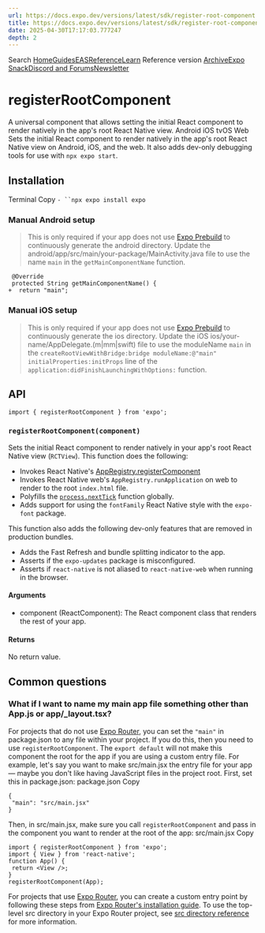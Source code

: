 ```yaml
---
url: https://docs.expo.dev/versions/latest/sdk/register-root-component
title: https://docs.expo.dev/versions/latest/sdk/register-root-component
date: 2025-04-30T17:17:03.777247
depth: 2
---
```


Search
[Home](https://docs.expo.dev/)[Guides](https://docs.expo.dev/guides/overview)[EAS](https://docs.expo.dev/eas)[Reference](https://docs.expo.dev/versions/latest)[Learn](https://docs.expo.dev/tutorial/overview)
Reference version
[Archive](https://docs.expo.dev/archive)[Expo Snack](https://snack.expo.dev)[Discord and Forums](https://chat.expo.dev)[Newsletter](https://expo.dev/mailing-list/signup)
# registerRootComponent
A universal component that allows setting the initial React component to render natively in the app's root React Native view.
Android
iOS
tvOS
Web
Sets the initial React component to render natively in the app's root React Native view on Android, iOS, and the web. It also adds dev-only debugging tools for use with `npx expo start`.
## Installation
Terminal
Copy
`- ``npx expo install expo`
### Manual Android setup
> This is only required if your app does not use [Expo Prebuild](https://docs.expo.dev/workflow/prebuild) to continuously generate the android directory.
Update the android/app/src/main/your-package/MainActivity.java file to use the name `main` in the `getMainComponentName` function.
```
 @Override
 protected String getMainComponentName() {
+  return "main";

```

### Manual iOS setup
> This is only required if your app does not use [Expo Prebuild](https://docs.expo.dev/workflow/prebuild) to continuously generate the ios directory.
Update the iOS ios/your-name/AppDelegate.(m|mm|swift) file to use the moduleName `main` in the `createRootViewWithBridge:bridge moduleName:@"main" initialProperties:initProps` line of the `application:didFinishLaunchingWithOptions:` function.
## API
```
import { registerRootComponent } from 'expo';

```

### `registerRootComponent(component)`
Sets the initial React component to render natively in your app's root React Native view (`RCTView`).
This function does the following:
  * Invokes React Native's [AppRegistry.registerComponent](https://reactnative.dev/docs/appregistry.html)
  * Invokes React Native web's `AppRegistry.runApplication` on web to render to the root `index.html` file.
  * Polyfills the [`process.nextTick`](https://nodejs.org/en/docs/guides/event-loop-timers-and-nexttick/#process-nexttick) function globally.
  * Adds support for using the `fontFamily` React Native style with the `expo-font` package.


This function also adds the following dev-only features that are removed in production bundles.
  * Adds the Fast Refresh and bundle splitting indicator to the app.
  * Asserts if the `expo-updates` package is misconfigured.
  * Asserts if `react-native` is not aliased to `react-native-web` when running in the browser.


#### Arguments
  * component (ReactComponent): The React component class that renders the rest of your app.


#### Returns
No return value.
## Common questions
### What if I want to name my main app file something other than App.js or app/_layout.tsx?
For projects that do not use [Expo Router](https://docs.expo.dev/router/introduction), you can set the `"main"` in package.json to any file within your project. If you do this, then you need to use `registerRootComponent`. The `export default` will not make this component the root for the app if you are using a custom entry file.
For example, let's say you want to make src/main.jsx the entry file for your app — maybe you don't like having JavaScript files in the project root. First, set this in package.json:
package.json
Copy
```
{
 "main": "src/main.jsx"
}

```

Then, in src/main.jsx, make sure you call `registerRootComponent` and pass in the component you want to render at the root of the app:
src/main.jsx
Copy
```
import { registerRootComponent } from 'expo';
import { View } from 'react-native';
function App() {
 return <View />;
}
registerRootComponent(App);

```

For projects that use [Expo Router](https://docs.expo.dev/router/introduction), you can create a custom entry point by following these steps from [Expo Router's installation guide](https://docs.expo.dev/router/installation#custom-entry-point-to-initialize-and-load). To use the top-level src directory in your Expo Router project, see [src directory reference](https://docs.expo.dev/router/reference/src-directory) for more information.

